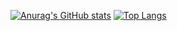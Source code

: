 [![Anurag's GitHub stats](https://github-readme-stats.vercel.app/api?username=ystgs)](https://github.com/anuraghazra/github-readme-stats)
[![Top Langs](https://github-readme-stats.vercel.app/api/top-langs/?username=ystgs&layout=compact)](https://github.com/anuraghazra/github-readme-stats)
